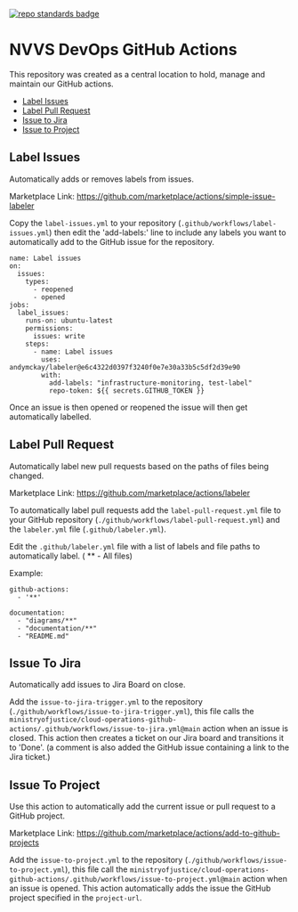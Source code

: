 [![repo standards badge](https://img.shields.io/badge/dynamic/json?color=blue&style=flat&logo=github&labelColor=32393F&label=MoJ%20Compliant&query=%24.result&url=https%3A%2F%2Foperations-engineering-reports.cloud-platform.service.justice.gov.uk%2Fapi%2Fv1%2Fcompliant_public_repositories%2Fcloud-operations-github-actions)](https://operations-engineering-reports.cloud-platform.service.justice.gov.uk/public-github-repositories.html#cloud-operations-github-actions "Link to report")

# NVVS DevOps GitHub Actions

This repository was created as a central location to hold, manage and maintain our GitHub actions.

- [Label Issues](#label-issues)
- [Label Pull Request](#label-pull-request)
- [Issue to Jira](#issue-to-jira)
- [Issue to Project](#issue-to-project) 

## Label Issues

Automatically adds or removes labels from issues.

Marketplace Link: https://github.com/marketplace/actions/simple-issue-labeler

Copy the `label-issues.yml` to your repository (`.github/workflows/label-issues.yml`) then edit the 'add-labels:' line to include any labels you want to automatically add to the GitHub issue for the repository. 

```
name: Label issues
on:
  issues:
    types:
      - reopened
      - opened
jobs:
  label_issues:
    runs-on: ubuntu-latest
    permissions:
      issues: write
    steps:
      - name: Label issues
        uses: andymckay/labeler@e6c4322d0397f3240f0e7e30a33b5c5df2d39e90
        with:
          add-labels: "infrastructure-monitoring, test-label"
          repo-token: ${{ secrets.GITHUB_TOKEN }}
```
Once an issue is then opened or reopened the issue will then get automatically labelled.

## Label Pull Request

Automatically label new pull requests based on the paths of files being changed.

Marketplace Link: https://github.com/marketplace/actions/labeler

To automatically label pull requests add the `label-pull-request.yml` file to your GitHub repository (`./github/workflows/label-pull-request.yml`) and the `labeler.yml` file (`.github/labeler.yml`). 

Edit the `.github/labeler.yml` file with a list of labels and file paths to automatically label. ( ** - All files)

Example: 
```
github-actions:
  - '**'

documentation:
  - "diagrams/**"
  - "documentation/**"
  - "README.md"

```

## Issue To Jira

Automatically add issues to Jira Board on close.

Add the `issue-to-jira-trigger.yml` to the repository (`./github/workflows/issue-to-jira-trigger.yml`), this file calls the `ministryofjustice/cloud-operations-github-actions/.github/workflows/issue-to-jira.yml@main` action when an issue is closed. This action then creates a ticket on our Jira board and transitions it to 'Done'. (a comment is also added the GitHub issue containing a link to the Jira ticket.)

## Issue To Project

Use this action to automatically add the current issue or pull request to a GitHub project. 

Marketplace Link: https://github.com/marketplace/actions/add-to-github-projects

Add the `issue-to-project.yml` to the repository (`./github/workflows/issue-to-project.yml`), this file call the `ministryofjustice/cloud-operations-github-actions/.github/workflows/issue-to-project.yml@main` action when an issue is opened. This action automatically adds the issue the GitHub project specified in the `project-url`.
